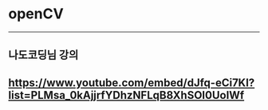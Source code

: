 # openCV
---
## 나도코딩님 강의
https://www.youtube.com/embed/dJfq-eCi7KI?list=PLMsa_0kAjjrfYDhzNFLqB8XhSOI0UoIWf
---
